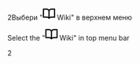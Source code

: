 2Выбери "![alt](images/book.png) Wiki" в верхнем меню

Select the "![alt](images/book.png) Wiki" in top menu bar

2
